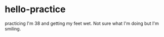 # hello-practice
practicing 
I'm 38 and getting my feet wet. Not sure what I'm doing but I'm smiling.
